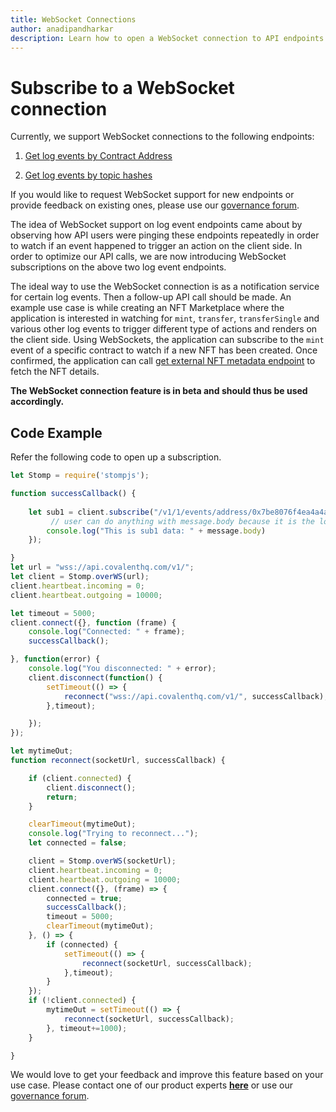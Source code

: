 ```yaml
---
title: WebSocket Connections
author: anadipandharkar
description: Learn how to open a WebSocket connection to API endpoints.
---
```



# Subscribe to a WebSocket connection

Currently, we support WebSocket connections to the following endpoints:

1. [Get log events by Contract Address](https://www.covalenthq.com/docs/api/#get-/v1/{chain_id}/events/address/{address}/)

2. [Get log events by topic hashes](https://www.covalenthq.com/docs/api/#get-/v1/{chain_id}/events/topics/{topic}/)

If you would like to request WebSocket support for new endpoints or provide feedback on existing ones, please use our [governance forum](https://gov.covalenthq.com/c/dev/api/14).

The idea of WebSocket support on log event endpoints came about by observing how API users were pinging these endpoints repeatedly in order to watch if an event happened to trigger an action on the client side. In order to optimize our API calls, we are now introducing WebSocket subscriptions on the above two log event endpoints. 

The ideal way to use the WebSocket connection is as a notification service for certain log events. Then a follow-up API call should be made. An example use case is while creating an NFT Marketplace where the application is interested in watching for `mint`, `transfer`, `transferSingle` and various other log events to trigger different type of actions and renders on the client side. Using WebSockets, the application can subscribe to the `mint` event of a specific contract to watch if a new NFT has been created. Once confirmed, the application can call [get external NFT metadata endpoint](https://www.covalenthq.com/docs/api/#get-/v1/{chain_id}/tokens/{contract_address}/nft_metadata/{token_id}/) to fetch the NFT details.

**The WebSocket connection feature is in beta and should thus be used accordingly.** 


## Code Example
Refer the following code to open up a subscription.

```jsx
let Stomp = require('stompjs');

function successCallback() {
  
    let sub1 = client.subscribe("/v1/1/events/address/0x7be8076f4ea4a4ad08075c2508e481d6c946d12b/", function(message){
         // user can do anything with message.body because it is the log event object returned
        console.log("This is sub1 data: " + message.body)
    });

}
let url = "wss://api.covalenthq.com/v1/";
let client = Stomp.overWS(url);
client.heartbeat.incoming = 0;
client.heartbeat.outgoing = 10000;

let timeout = 5000;
client.connect({}, function (frame) {
    console.log("Connected: " + frame);
    successCallback();

}, function(error) {
    console.log("You disconnected: " + error);
    client.disconnect(function() {
        setTimeout(() => {
            reconnect("wss://api.covalenthq.com/v1/", successCallback);
        },timeout);

    });
});

let mytimeOut;
function reconnect(socketUrl, successCallback) {

    if (client.connected) {
        client.disconnect();
        return;
    }

    clearTimeout(mytimeOut);
    console.log("Trying to reconnect...");
    let connected = false;

    client = Stomp.overWS(socketUrl);
    client.heartbeat.incoming = 0;
    client.heartbeat.outgoing = 10000;
    client.connect({}, (frame) => {
        connected = true;
        successCallback();
        timeout = 5000;
        clearTimeout(mytimeOut);
    }, () => {
        if (connected) {
            setTimeout(() => {
                reconnect(socketUrl, successCallback);
            },timeout);
        }
    });
    if (!client.connected) {
        mytimeOut = setTimeout(() => {
            reconnect(socketUrl, successCallback);
        }, timeout+=1000);
    }

}
```

We would love to get your feedback and improve this feature based on your use case. Please contact one of our product experts **[here](anadi@covalenthq.com)** or use our [governance forum](https://gov.covalenthq.com/c/dev/api/14).
